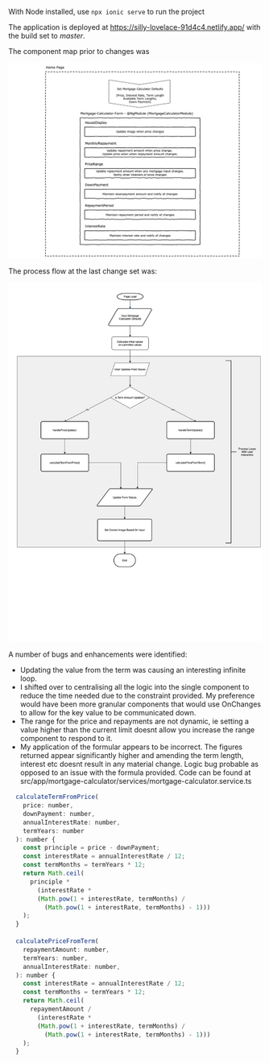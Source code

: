 With Node installed, use `npx ionic serve` to run the project

The application is deployed at https://silly-lovelace-91d4c4.netlify.app/ with the build set to *master*.

The component map prior to changes was

![](diagrams/component-map.png)

The process flow at the last change set was:

![](diagrams/process-flow.png)

A number of bugs and enhancements were identified:

* Updating the value from the term was causing an interesting infinite loop.
* I shifted over to centralising all the logic into the single component to reduce the time needed due to the constraint provided. My preference would have been more granular components that would use OnChanges to allow for the key value to be communicated down.
* The range for the price and repayments are not dynamic, ie setting a value higher than the current limit doesnt allow you increase the range component to respond to it.
* My application of the formular appears to be incorrect. The figures returned appear significantly higher and amending the term length, interest etc doesnt result in any material change. Logic bug probable as opposed to an issue with the formula provided. Code can be found at src/app/mortgage-calculator/services/mortgage-calculator.service.ts

```javascript
  calculateTermFromPrice(
    price: number,
    downPayment: number,
    annualInterestRate: number,
    termYears: number
  ): number {
    const principle = price - downPayment;
    const interestRate = annualInterestRate / 12;
    const termMonths = termYears * 12;
    return Math.ceil(
      principle *
        (interestRate *
        (Math.pow(1 + interestRate, termMonths) /
          (Math.pow(1 + interestRate, termMonths) - 1)))
    );
  }

  calculatePriceFromTerm(
    repaymentAmount: number,
    termYears: number,
    annualInterestRate: number,
  ): number {
    const interestRate = annualInterestRate / 12;
    const termMonths = termYears * 12;
    return Math.ceil(
      repaymentAmount /
        (interestRate *
        (Math.pow(1 + interestRate, termMonths) /
          (Math.pow(1 + interestRate, termMonths) - 1)))
    );
  }
```